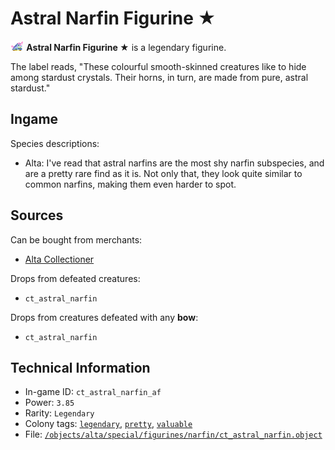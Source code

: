 # Astral Narfin Figurine ★

<img src="https://raw.githubusercontent.com/Ceterai/Enternia/main/objects/alta/special/figurines/narfin/ct_astral_narfin.png" alt="Astral Narfin Figurine ★ icon" loading="lazy" height="16px" width="auto" /> **Astral Narfin Figurine ★** is a legendary figurine.

The label reads, "These colourful smooth-skinned creatures like to hide among stardust crystals. Their horns, in turn, are made from pure, astral stardust."

## Ingame

Species descriptions:

- Alta: I've read that astral narfins are the most shy narfin subspecies, and are a pretty rare find as it is. Not only that, they look quite similar to common narfins, making them even harder to spot.

## Sources

Can be bought from merchants:

- [Alta Collectioner](https://ceterai.github.io/MyEnternia/Wiki/AltaCollectioner)

Drops from defeated creatures:

- `ct_astral_narfin`

Drops from creatures defeated with any **bow**:

- `ct_astral_narfin`

## Technical Information

- In-game ID: `ct_astral_narfin_af`
- Power: `3.85`
- Rarity: `Legendary`
- Colony tags: [`legendary`](https://ceterai.github.io/MyEnternia/Wiki/Tags/Legendary), [`pretty`](https://ceterai.github.io/MyEnternia/Wiki/Tags/Pretty), [`valuable`](https://ceterai.github.io/MyEnternia/Wiki/Tags/Valuable)
- File: [`/objects/alta/special/figurines/narfin/ct_astral_narfin.object`](https://github.com/Ceterai/Enternia/blob/main/objects/alta/special/figurines/narfin/ct_astral_narfin.object)
